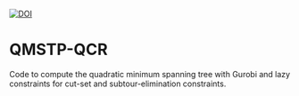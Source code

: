 [![DOI](https://zenodo.org/badge/DOI/10.5281/zenodo.13991466.svg)](https://doi.org/10.5281/zenodo.13991465)
# QMSTP-QCR
Code to compute the quadratic minimum spanning tree with Gurobi and lazy constraints for cut-set and subtour-elimination constraints.
